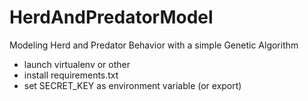 # HerdAndPredatorModel
 Modeling Herd and Predator Behavior with a simple Genetic Algorithm

- launch virtualenv or other
- install requirements.txt
- set SECRET_KEY as environment variable (or export)
